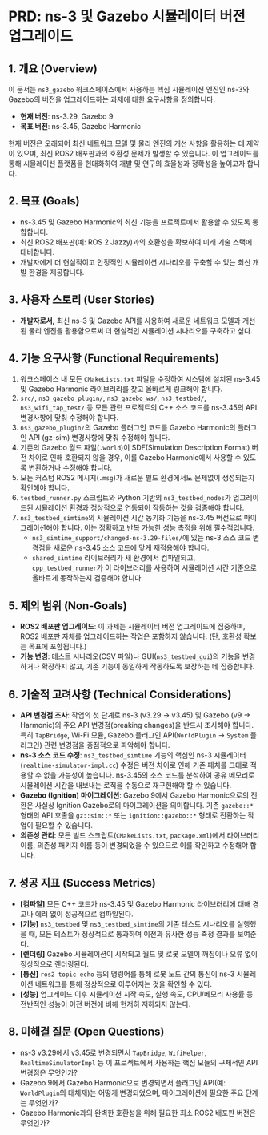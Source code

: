 # PRD: ns-3 및 Gazebo 시뮬레이터 버전 업그레이드

## 1. 개요 (Overview)

이 문서는 `ns3_gazebo` 워크스페이스에서 사용하는 핵심 시뮬레이션 엔진인 ns-3와 Gazebo의 버전을 업그레이드하는 과제에 대한 요구사항을 정의합니다.

- **현재 버전**: ns-3.29, Gazebo 9
- **목표 버전**: ns-3.45, Gazebo Harmonic

현재 버전은 오래되어 최신 네트워크 모델 및 물리 엔진의 개선 사항을 활용하는 데 제약이 있으며, 최신 ROS2 배포판과의 호환성 문제가 발생할 수 있습니다. 이 업그레이드를 통해 시뮬레이션 플랫폼을 현대화하여 개발 및 연구의 효율성과 정확성을 높이고자 합니다.

## 2. 목표 (Goals)

- ns-3.45 및 Gazebo Harmonic의 최신 기능을 프로젝트에서 활용할 수 있도록 통합합니다.
- 최신 ROS2 배포판(예: ROS 2 Jazzy)과의 호환성을 확보하여 미래 기술 스택에 대비합니다.
- 개발자에게 더 현실적이고 안정적인 시뮬레이션 시나리오를 구축할 수 있는 최신 개발 환경을 제공합니다.

## 3. 사용자 스토리 (User Stories)

- **개발자로서,** 최신 ns-3 및 Gazebo API를 사용하여 새로운 네트워크 모델과 개선된 물리 엔진을 활용함으로써 더 현실적인 시뮬레이션 시나리오를 구축하고 싶다.

## 4. 기능 요구사항 (Functional Requirements)

1.  워크스페이스 내 모든 `CMakeLists.txt` 파일을 수정하여 시스템에 설치된 ns-3.45 및 Gazebo Harmonic 라이브러리를 찾고 올바르게 링크해야 합니다.
2.  `src/`, `ns3_gazebo_plugin/`, `ns3_gazebo_ws/`, `ns3_testbed/`, `ns3_wifi_tap_test/` 등 모든 관련 프로젝트의 C++ 소스 코드를 ns-3.45의 API 변경사항에 맞춰 수정해야 합니다.
3.  `ns3_gazebo_plugin/`의 Gazebo 플러그인 코드를 Gazebo Harmonic의 플러그인 API (gz-sim) 변경사항에 맞춰 수정해야 합니다.
4.  기존의 Gazebo 월드 파일(`.world`)이 SDF(Simulation Description Format) 버전 차이로 인해 호환되지 않을 경우, 이를 Gazebo Harmonic에서 사용할 수 있도록 변환하거나 수정해야 합니다.
5.  모든 커스텀 ROS2 메시지(`.msg`)가 새로운 빌드 환경에서도 문제없이 생성되는지 확인해야 합니다.
6.  `testbed_runner.py` 스크립트와 Python 기반의 `ns3_testbed_nodes`가 업그레이드된 시뮬레이션 환경과 정상적으로 연동되어 작동하는 것을 검증해야 합니다.
7.  `ns3_testbed_simtime`의 시뮬레이션 시간 동기화 기능을 ns-3.45 버전으로 마이그레이션해야 합니다. 이는 정확하고 반복 가능한 성능 측정을 위해 필수적입니다.
    - `ns3_simtime_support/changed-ns-3.29-files/`에 있는 ns-3 소스 코드 변경점을 새로운 ns-3.45 소스 코드에 맞게 재적용해야 합니다.
    - `shared_simtime` 라이브러리가 새 환경에서 컴파일되고, `cpp_testbed_runner`가 이 라이브러리를 사용하여 시뮬레이션 시간 기준으로 올바르게 동작하는지 검증해야 합니다.

## 5. 제외 범위 (Non-Goals)

- **ROS2 배포판 업그레이드**: 이 과제는 시뮬레이터 버전 업그레이드에 집중하며, ROS2 배포판 자체를 업그레이드하는 작업은 포함하지 않습니다. (단, 호환성 확보는 목표에 포함됩니다.)
- **기능 변경**: 테스트 시나리오(CSV 파일)나 GUI(`ns3_testbed_gui`)의 기능을 변경하거나 확장하지 않고, 기존 기능이 동일하게 작동하도록 보장하는 데 집중합니다.

## 6. 기술적 고려사항 (Technical Considerations)

- **API 변경점 조사**: 작업의 첫 단계로 ns-3 (v3.29 -> v3.45) 및 Gazebo (v9 -> Harmonic)의 주요 API 변경점(breaking changes)을 반드시 조사해야 합니다. 특히 `TapBridge`, Wi-Fi 모듈, Gazebo 플러그인 API(`WorldPlugin` -> `System` 플러그인) 관련 변경점을 중점적으로 파악해야 합니다.
- **ns-3 소스 코드 수정**: `ns3_testbed_simtime` 기능의 핵심인 ns-3 시뮬레이터(`realtime-simulator-impl.cc`) 수정은 버전 차이로 인해 기존 패치를 그대로 적용할 수 없을 가능성이 높습니다. ns-3.45의 소스 코드를 분석하여 공유 메모리로 시뮬레이션 시간을 내보내는 로직을 수동으로 재구현해야 할 수 있습니다.
- **Gazebo (Ignition) 마이그레이션**: Gazebo 9에서 Gazebo Harmonic으로의 전환은 사실상 Ignition Gazebo로의 마이그레이션을 의미합니다. 기존 `gazebo::*` 형태의 API 호출을 `gz::sim::*` 또는 `ignition::gazebo::*` 형태로 전환하는 작업이 필요할 수 있습니다.
- **의존성 관리**: 모든 빌드 스크립트(`CMakeLists.txt`, `package.xml`)에서 라이브러리 이름, 의존성 패키지 이름 등이 변경되었을 수 있으므로 이를 확인하고 수정해야 합니다.

## 7. 성공 지표 (Success Metrics)

- **[컴파일]** 모든 C++ 코드가 ns-3.45 및 Gazebo Harmonic 라이브러리에 대해 경고나 에러 없이 성공적으로 컴파일된다.
- **[기능]** `ns3_testbed` 및 `ns3_testbed_simtime`의 기존 테스트 시나리오를 실행했을 때, 모든 테스트가 정상적으로 통과하며 이전과 유사한 성능 측정 결과를 보여준다.
- **[렌더링]** Gazebo 시뮬레이션이 시작되고 월드 및 로봇 모델이 깨짐이나 오류 없이 정상적으로 렌더링된다.
- **[통신]** `ros2 topic echo` 등의 명령어를 통해 로봇 노드 간의 통신이 ns-3 시뮬레이션 네트워크를 통해 정상적으로 이루어지는 것을 확인할 수 있다.
- **[성능]** 업그레이드 이후 시뮬레이션 시작 속도, 실행 속도, CPU/메모리 사용률 등 전반적인 성능이 이전 버전에 비해 현저히 저하되지 않는다.

## 8. 미해결 질문 (Open Questions)

- ns-3 v3.29에서 v3.45로 변경되면서 `TapBridge`, `WifiHelper`, `RealtimeSimulatorImpl` 등 이 프로젝트에서 사용하는 핵심 모듈의 구체적인 API 변경점은 무엇인가?
- Gazebo 9에서 Gazebo Harmonic으로 변경되면서 플러그인 API(예: `WorldPlugin`의 대체재)는 어떻게 변경되었으며, 마이그레이션에 필요한 주요 단계는 무엇인가?
- Gazebo Harmonic과의 완벽한 호환성을 위해 필요한 최소 ROS2 배포판 버전은 무엇인가?
